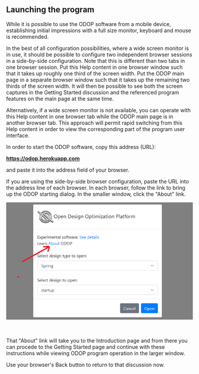## Launching the program   

While it is possible to use the ODOP software from a mobile device,
establishing initial impressions with a full size monitor, keyboard and mouse
is recommended.   

In the best of all configuration possibilities, where a wide screen monitor is in use, 
it should be possible to configure two independent browser sessions in a 
side-by-side configuration.
Note that this is different than two tabs in one browser session.
Put this Help content in one browser window such that it
takes up roughly one third of the screen width.
Put the ODOP main page in a separate browser window such that it takes up 
the remaining two thirds of the screen width.
It will then be possible to see both the screen captures in the Getting Started 
discussion and the referenced program features on the main page at the same time.

Alternatively, if a wide screen monitor is not available, 
you can operate with this Help content in one
browser tab while the ODOP main page is in another browser tab.
This approach will permit rapid switching from this Help content in order
to view the corresponding part of the program user interface.

In order to start the ODOP software, 
copy this address (URL):   

**https://odop.herokuapp.com**

and paste it into the address field of your browser.   
 
If you are using the side-by-side  browser configuration, paste the URL into 
the address line of each browser.
In each browser, follow the link to bring up the ODOP starting dialog.
In the smaller window, click the "About" link.   

![ODOP starting dialog](./png/StartDialog.png "ODOP starting dialog")

&nbsp;

That "About" link will take you to the Introduction page and from there you can 
procede to the Getting Started page and continue with these instructions while 
viewing ODOP program operation in the larger window.

Use your browser's Back button to return to that discussion now.


